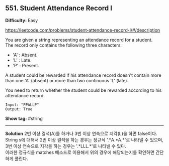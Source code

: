 ## 551. Student Attendance Record I

**Difficulty:** Easy

https://leetcode.com/problems/student-attendance-record-i/#/description

You are given a string representing an attendance record for a student. <br/>
The record only contains the following three characters:

* 'A' : Absent.
* 'L' : Late.
* 'P' : Present.

A student could be rewarded if his attendance record doesn't contain more than one 'A' (absent) or more than two continuous 'L' (late).

You need to return whether the student could be rewarded according to his attendance record.

```
Input: "PPALLP"
Output: True
```

**Show tag:** \#string

--------------------------------------------

**Solution**
2번 이상 결석(A)를 하거나 3번 이상 연속으로 지각(L)을 하면 false이다. <br/>
String s에 대해서 2번 이상 결석을 하는 경우는 정규식 '\.\*A\.\*A\.\*'로 나타낼 수 있으며, <br/>
3번 이상 연속으로 지각을 하는 경우는 '\.\*LLL\.\*'로 나타낼 수 있다. <br/>
이러한 정규식을 matches 메소드로 이용해서 위의 경우에 해당되는지를 확인하면 간단하게 풀린다.